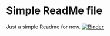 # Simple ReadMe file

Just a simple Readme for now.
[![Binder](https://mybinder.org/badge_logo.svg)](https://mybinder.org/v2/gh/Jfx88/FinLit/master)
